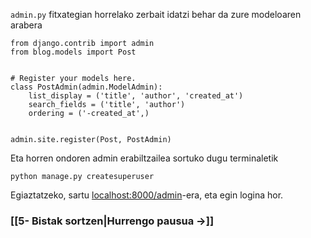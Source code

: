 `admin.py` fitxategian horrelako zerbait idatzi behar da zure modeloaren arabera
```
from django.contrib import admin  
from blog.models import Post  
  
  
# Register your models here.  
class PostAdmin(admin.ModelAdmin):  
    list_display = ('title', 'author', 'created_at')  
    search_fields = ('title', 'author')  
    ordering = ('-created_at',)  
  
  
admin.site.register(Post, PostAdmin)
```

Eta horren ondoren admin erabiltzailea sortuko dugu terminaletik
```
python manage.py createsuperuser
```

Egiaztatzeko, sartu [localhost:8000/admin](localhost:8000/admin)-era, eta egin logina hor.

### [[5- Bistak sortzen|Hurrengo pausua ->]]
